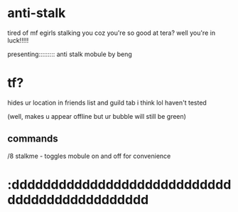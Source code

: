 # anti-stalk

tired of mf egirls stalking you coz you're so good at tera? well you're in luck!!!!!

presenting::::::::: anti stalk mobule by beng

# tf?
hides ur location in friends list and guild tab i think lol haven't tested

(well, makes u appear offline but ur bubble will still be green)

## commands
/8 stalkme - toggles mobule on and off for convenience

# :dddddddddddddddddddddddddddddddddddddddddddddd
